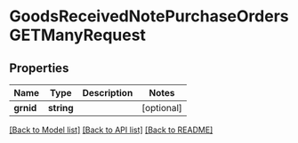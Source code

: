 # GoodsReceivedNotePurchaseOrdersGETManyRequest

## Properties
Name | Type | Description | Notes
------------ | ------------- | ------------- | -------------
**grnid** | **string** |  | [optional] 

[[Back to Model list]](../README.md#documentation-for-models) [[Back to API list]](../README.md#documentation-for-api-endpoints) [[Back to README]](../README.md)


